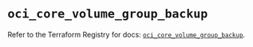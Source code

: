 # `oci_core_volume_group_backup`

Refer to the Terraform Registry for docs: [`oci_core_volume_group_backup`](https://registry.terraform.io/providers/oracle/oci/7.19.0/docs/resources/core_volume_group_backup).
